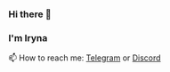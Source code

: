 ### Hi there 🌌
### I'm Iryna

📫 How to reach me: [Telegram](https://t.me/imishaa) or [Discord](https://discordapp.com/users/596710743689134089/)
